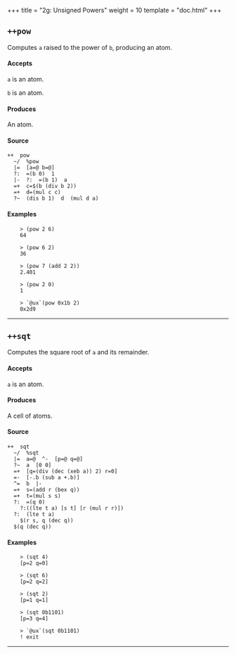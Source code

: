 +++
title = "2g: Unsigned Powers"
weight = 10
template = "doc.html"
+++

## `++pow`

Computes `a` raised to the power of `b`, producing an atom.

#### Accepts

`a` is an atom.

`b` is an atom.

#### Produces

An atom.

#### Source

```hoon
++  pow
  ~/  %pow
  |=  [a=@ b=@]
  ?:  =(b 0)  1
  |-  ?:  =(b 1)  a
  =+  c=$(b (div b 2))
  =+  d=(mul c c)
  ?~  (dis b 1)  d  (mul d a)
```

#### Examples

```
    > (pow 2 6)
    64

    > (pow 6 2)
    36

    > (pow 7 (add 2 2))
    2.401

    > (pow 2 0)
    1

    > `@ux`(pow 0x1b 2)
    0x2d9
```

---

## `++sqt`

Computes the square root of `a` and its remainder.

#### Accepts

`a` is an atom.

#### Produces

A cell of atoms.

#### Source

```hoon
++  sqt
  ~/  %sqt
  |=  a=@  ^-  [p=@ q=@]
  ?~  a  [0 0]
  =+  [q=(div (dec (xeb a)) 2) r=0]
  =-  [-.b (sub a +.b)]
  ^=  b  |-
  =+  s=(add r (bex q))
  =+  t=(mul s s)
  ?:  =(q 0)
    ?:((lte t a) [s t] [r (mul r r)])
  ?:  (lte t a)
    $(r s, q (dec q))
  $(q (dec q))
```

#### Examples

```
    > (sqt 4)
    [p=2 q=0]

    > (sqt 6)
    [p=2 q=2]

    > (sqt 2)
    [p=1 q=1]

    > (sqt 0b1101)
    [p=3 q=4]

    > `@ux`(sqt 0b1101)
    ! exit
```

---
